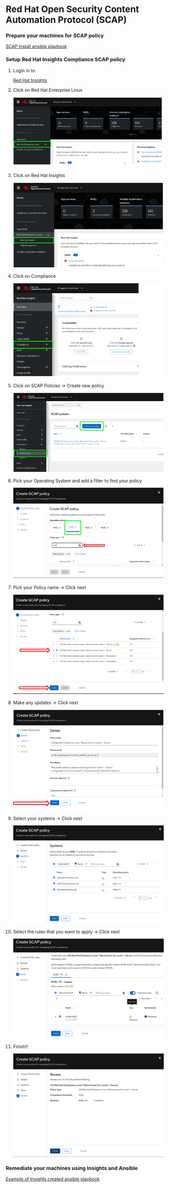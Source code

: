 # Red Hat Open Security Content Automation Protocol (SCAP)

### Prepare your machines for SCAP policy
[SCAP install ansible playbook](https://github.com/ericcames/RHOpenSCAP/blob/main/scapinstall.yml "SCAP Install Playbook")

### Setup Red Hat Insights Compliance SCAP policy
1. Login in to:

    [Red Hat Insights](https://console.redhat.com "Red Hat Hybrid Cloud Console")
    
2. Click on Red Hat Enterprise Linux
    
    ![alt text](https://github.com/ericcames/RHOpenSCAP/blob/main/images/RHEL.png "Logo Title Text 1")
    
3. Click on Red Hat Insights

    ![alt text](https://github.com/ericcames/RHOpenSCAP/blob/main/images/Red%20Hat%20Insights.png "Logo Title Text 1")
    
4. Click on Compliance

    ![alt text](https://github.com/ericcames/RHOpenSCAP/blob/main/images/Compliance.png "Logo Title Text 1")
    
5. Click on SCAP Policies -> Create new policy

    ![alt text](https://github.com/ericcames/RHOpenSCAP/blob/main/images/CreateSCAP.png "Logo Title Text 1")

6. Pick your Operating System and add a filter to find your policy

    ![alt text](https://github.com/ericcames/RHOpenSCAP/blob/main/images/PickOS.png "Logo Title Text 1")

7. Pick your Policy name -> Click next

    ![alt text](https://github.com/ericcames/RHOpenSCAP/blob/main/images/Pickyourpolicy.png "Logo Title Text 1")

8. Make any updates -> Click next

    ![alt text](https://github.com/ericcames/RHOpenSCAP/blob/main/images/adjustments.png "Logo Title Text 1")

9. Select your systems -> Click next

    ![alt text](https://github.com/ericcames/RHOpenSCAP/blob/main/images/addyoursystems.png "Logo Title Text 1")

10. Select the rules that you want to apply -> Click next

    ![alt text](https://github.com/ericcames/RHOpenSCAP/blob/main/images/Rulereview.png "Logo Title Text 1")
    
11. Finish!!

    ![alt text](https://github.com/ericcames/RHOpenSCAP/blob/main/images/Finish.png "Logo Title Text 1")
    
### Remediate your machines using Insights and Ansible
[Example of Insights created ansible playbook](https://github.com/ericcames/RHOpenSCAP/blob/main/example-rhel7cisremediation.yml "SCAP Install Playbook")


